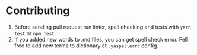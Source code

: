 # Contributing

1. Before sending pull request run linter, spell checking and tests with `yarn test` or `npm test`
2. If you added new words to .md files, you can get spell check error. Fell free to add new terms to dictionary at `.yaspellerrc` config.
